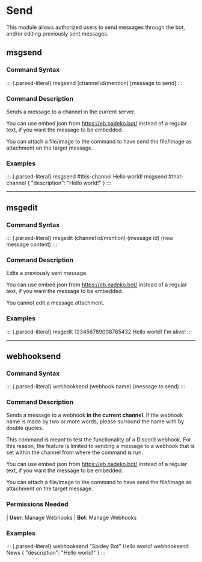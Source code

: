 Send
====

This module allows authorized users to send messages through the bot,
and/or editing previously sent messages.

msgsend
-------

### Command Syntax

::: {.parsed-literal}
msgsend (channel id/mention) \[message to send\]
:::

### Command Description

Sends a message to a channel in the current server.

You can use embed json from <https://eb.nadeko.bot/> instead of a
regular text, if you want the message to be embedded.

You can attach a file/image to the command to have send the file/image
as attachment on the target message.

### Examples

::: {.parsed-literal}
msgsend \#this-channel Hello world! msgsend \#that-channel {
\"description\": \"Hello world!\" }
:::

------------------------------------------------------------------------

msgedit
-------

### Command Syntax

::: {.parsed-literal}
msgedit (channel id/mention) (message id) (new message content)
:::

### Command Description

Edits a previously sent message.

You can use embed json from <https://eb.nadeko.bot/> instead of a
regular text, if you want the message to be embedded.

You cannot edit a message attachment.

### Examples

::: {.parsed-literal}
msgedit 123456789098765432 Hello world! I\'m alive!
:::

------------------------------------------------------------------------

webhooksend
-----------

### Command Syntax

::: {.parsed-literal}
webhooksend (webhook name) (message to send)
:::

### Command Description

Sends a message to a webhook **in the current channel**. If the webhook
name is made by two or more words, please surround the name with by
double quotes.

This command is meant to test the functionality of a Discord webhook.
For this reason, the feature is limited to sending a message to a
webhook that is set within the channel from where the command is run.

You can use embed json from <https://eb.nadeko.bot/> instead of a
regular text, if you want the message to be embedded.

You can attach a file/image to the command to have send the file/image
as attachment on the target message.

### Permissions Needed

| **User**: Manage Webhooks
| **Bot**: Manage Webhooks

### Examples

::: {.parsed-literal}
webhooksend \"Spidey Bot\" Hello world! webhooksend News {
\"description\": \"Hello world!\" }
:::
